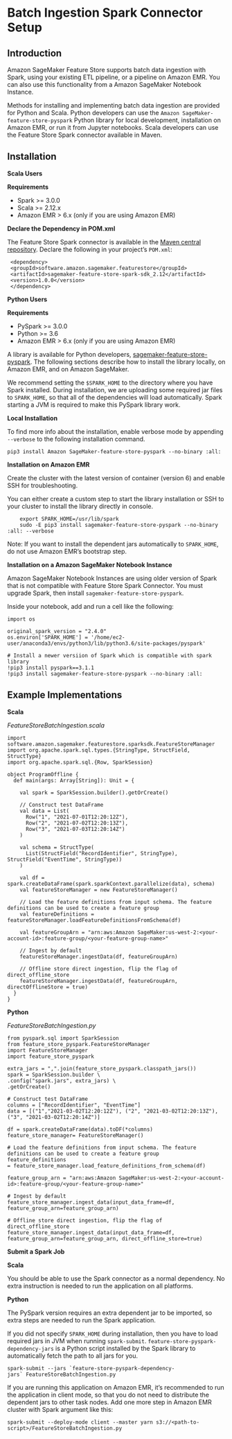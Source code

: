 # Batch Ingestion Spark Connector Setup<a name="batch-ingestion-spark-connector-setup"></a>

## Introduction<a name="w2399aac23c29c11b3"></a>

 Amazon SageMaker Feature Store supports batch data ingestion with Spark, using your existing ETL pipeline, or a pipeline on Amazon EMR\. You can also use this functionality from a Amazon SageMaker Notebook Instance\. 

 Methods for installing and implementing batch data ingestion are provided for Python and Scala\. Python developers can use the `Amazon SageMaker-feature-store-pyspark` Python library for local development, installation on Amazon EMR, or run it from Jupyter notebooks\. Scala developers can use the Feature Store Spark connector available in Maven\. 

## Installation<a name="w2399aac23c29c11b5"></a>

 **Scala Users** 

 ****Requirements**** 
+  Spark >= 3\.0\.0 
+  Scala >= 2\.12\.x  
+  Amazon EMR > 6\.x \(only if you are using Amazon EMR\) 

 **Declare the Dependency in POM\.xml** 

 The Feature Store Spark connector is available in the [Maven central repository](https://mvnrepository.com/artifact/software.amazon.sagemaker.featurestore/sagemaker-feature-store-spark-sdk)\. Declare the following in your project’s `POM.xml`: 

```
 <dependency>
 <groupId>software.amazon.sagemaker.featurestore</groupId>
 <artifactId>sagemaker-feature-store-spark-sdk_2.12</artifactId>
 <version>1.0.0</version>
 </dependency>
```

 **Python Users** 

 ****Requirements**** 
+  PySpark >= 3\.0\.0 
+  Python >= 3\.6  
+  Amazon EMR > 6\.x \(only if you are using Amazon EMR\) 

 A library is available for Python developers, [sagemaker\-feature\-store\-pyspark](https://pypi.org/project/sagemaker-feature-store-pyspark/)\. The following sections describe how to install the library locally, on Amazon EMR, and on Amazon SageMaker\. 

 We recommend setting the `$SPARK_HOME` to the directory where you have Spark installed\. During installation, we are uploading some required jar files to `SPARK_HOME`, so that all of the dependencies will load automatically\. Spark starting a JVM is required to make this PySpark library work\. 

 **Local Installation** 

 To find more info about the installation, enable verbose mode by appending `--verbose` to the following installation command\. 

```
pip3 install Amazon SageMaker-feature-store-pyspark --no-binary :all:
```

 **Installation on Amazon EMR** 

 Create the cluster with the latest version of container \(version 6\) and enable SSH for troubleshooting\.  

 You can either create a custom step to start the library installation or SSH to your cluster to install the library directly in console\. 

```
    export SPARK_HOME=/usr/lib/spark
    sudo -E pip3 install sagemaker-feature-store-pyspark --no-binary :all: --verbose
```

 Note: If you want to install the dependent jars automatically to `SPARK_HOME`, do not use Amazon EMR’s bootstrap step\. 

 **Installation on a Amazon SageMaker Notebook Instance** 

 Amazon SageMaker Notebook Instances are using older version of Spark that is not compatible with Feature Store Spark Connector\. You must upgrade Spark, then install `sagemaker-feature-store-pyspark`\.  

 Inside your notebook, add and run a cell like the following: 

```
import os
    
original_spark_version = "2.4.0"
os.environ['SPARK_HOME'] = '/home/ec2-user/anaconda3/envs/python3/lib/python3.6/site-packages/pyspark'
    
# Install a newer versiion of Spark which is compatible with spark library
!pip3 install pyspark==3.1.1
!pip3 install sagemaker-feature-store-pyspark --no-binary :all:
```

## Example Implementations<a name="w2399aac23c29c11b7"></a>

 **Scala** 

 *FeatureStoreBatchIngestion\.scala* 

```
import software.amazon.sagemaker.featurestore.sparksdk.FeatureStoreManager
import org.apache.spark.sql.types.{StringType, StructField, StructType}
import org.apache.spark.sql.{Row, SparkSession}

object ProgramOffline {
  def main(args: Array[String]): Unit = {

    val spark = SparkSession.builder().getOrCreate()

    // Construct test DataFrame
    val data = List(
      Row("1", "2021-07-01T12:20:12Z"),
      Row("2", "2021-07-02T12:20:13Z"),
      Row("3", "2021-07-03T12:20:14Z")
    )
    
    val schema = StructType(
      List(StructField("RecordIdentifier", StringType), StructField("EventTime", StringType))
    )

    val df = spark.createDataFrame(spark.sparkContext.parallelize(data), schema)
    val featureStoreManager = new FeatureStoreManager()
    
    // Load the feature definitions from input schema. The feature definitions can be used to create a feature group
    val featureDefinitions = featureStoreManager.loadFeatureDefinitionsFromSchema(df)

    val featureGroupArn = "arn:aws:Amazon SageMaker:us-west-2:<your-account-id>:feature-group/<your-feature-group-name>"
   
    // Ingest by default
    featureStoreManager.ingestData(df, featureGroupArn)
    
    // Offline store direct ingestion, flip the flag of direct_offline_store
    featureStoreManager.ingestData(df, featureGroupArn, directOfflineStore = true)
  }
}
```

 **Python** 

 *FeatureStoreBatchIngestion\.py* 

```
from pyspark.sql import SparkSession
from feature_store_pyspark.FeatureStoreManager import FeatureStoreManager
import feature_store_pyspark

extra_jars = ",".join(feature_store_pyspark.classpath_jars())
spark = SparkSession.builder \
.config("spark.jars", extra_jars) \
.getOrCreate()

# Construct test DataFrame
columns = ["RecordIdentifier", "EventTime"]
data = [("1","2021-03-02T12:20:12Z"), ("2", "2021-03-02T12:20:13Z"), ("3", "2021-03-02T12:20:14Z")]

df = spark.createDataFrame(data).toDF(*columns)
feature_store_manager= FeatureStoreManager()
 
# Load the feature definitions from input schema. The feature definitions can be used to create a feature group
feature_definitions = feature_store_manager.load_feature_definitions_from_schema(df)

feature_group_arn = "arn:aws:Amazon SageMaker:us-west-2:<your-account-id>:feature-group/<your-feature-group-name>"

# Ingest by default
feature_store_manager.ingest_data(input_data_frame=df, feature_group_arn=feature_group_arn)

# Offline store direct ingestion, flip the flag of direct_offline_store
feature_store_manager.ingest_data(input_data_frame=df, feature_group_arn=feature_group_arn, direct_offline_store=true)
```

 **Submit a Spark Job** 

 **Scala** 

 You should be able to use the Spark connector as a normal dependency\. No extra instruction is needed to run the application on all platforms\. 

 **Python** 

 The PySpark version requires an extra dependent jar to be imported, so extra steps are needed to run the Spark application\. 

 If you did not specify `SPARK_HOME` during installation, then you have to load required jars in JVM when running `spark-submit`\. `feature-store-pyspark-dependency-jars` is a Python script installed by the Spark library to automatically fetch the path to all jars for you\. 

```
spark-submit --jars `feature-store-pyspark-dependency-jars` FeatureStoreBatchIngestion.py
```

 If you are running this application on Amazon EMR, it’s recommended to run the application in client mode, so that you do not need to distribute the dependent jars to other task nodes\. Add one more step in Amazon EMR cluster with Spark argument like this: 

```
spark-submit --deploy-mode client --master yarn s3://<path-to-script>/FeatureStoreBatchIngestion.py
```